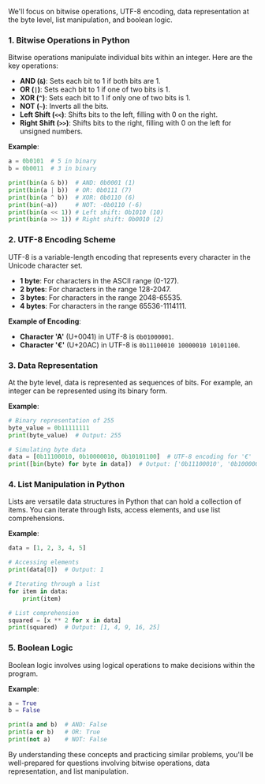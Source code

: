 We'll focus on bitwise operations, UTF-8 encoding, data representation at the byte level, list manipulation, and boolean logic.

### 1. Bitwise Operations in Python

Bitwise operations manipulate individual bits within an integer. Here are the key operations:

- **AND (`&`)**: Sets each bit to 1 if both bits are 1.
- **OR (`|`)**: Sets each bit to 1 if one of two bits is 1.
- **XOR (`^`)**: Sets each bit to 1 if only one of two bits is 1.
- **NOT (`~`)**: Inverts all the bits.
- **Left Shift (`<<`)**: Shifts bits to the left, filling with 0 on the right.
- **Right Shift (`>>`)**: Shifts bits to the right, filling with 0 on the left for unsigned numbers.

**Example**:

```python
a = 0b0101  # 5 in binary
b = 0b0011  # 3 in binary

print(bin(a & b))  # AND: 0b0001 (1)
print(bin(a | b))  # OR: 0b0111 (7)
print(bin(a ^ b))  # XOR: 0b0110 (6)
print(bin(~a))     # NOT: -0b0110 (-6)
print(bin(a << 1)) # Left shift: 0b1010 (10)
print(bin(a >> 1)) # Right shift: 0b0010 (2)
```

### 2. UTF-8 Encoding Scheme

UTF-8 is a variable-length encoding that represents every character in the Unicode character set.

- **1 byte**: For characters in the ASCII range (0-127).
- **2 bytes**: For characters in the range 128-2047.
- **3 bytes**: For characters in the range 2048-65535.
- **4 bytes**: For characters in the range 65536-1114111.

**Example of Encoding**:

- **Character 'A'** (U+0041) in UTF-8 is `0b01000001`.
- **Character '€'** (U+20AC) in UTF-8 is `0b11100010 10000010 10101100`.

### 3. Data Representation

At the byte level, data is represented as sequences of bits. For example, an integer can be represented using its binary form.

**Example**:

```python
# Binary representation of 255
byte_value = 0b11111111
print(byte_value)  # Output: 255

# Simulating byte data
data = [0b11100010, 0b10000010, 0b10101100]  # UTF-8 encoding for '€'
print([bin(byte) for byte in data])  # Output: ['0b11100010', '0b10000010', '0b10101100']
```

### 4. List Manipulation in Python

Lists are versatile data structures in Python that can hold a collection of items. You can iterate through lists, access elements, and use list comprehensions.

**Example**:

```python
data = [1, 2, 3, 4, 5]

# Accessing elements
print(data[0])  # Output: 1

# Iterating through a list
for item in data:
    print(item)

# List comprehension
squared = [x ** 2 for x in data]
print(squared)  # Output: [1, 4, 9, 16, 25]
```

### 5. Boolean Logic

Boolean logic involves using logical operations to make decisions within the program.

**Example**:

```python
a = True
b = False

print(a and b)  # AND: False
print(a or b)   # OR: True
print(not a)    # NOT: False
```

By understanding these concepts and practicing similar problems, you'll be well-prepared for questions involving bitwise operations, data representation, and list manipulation.
